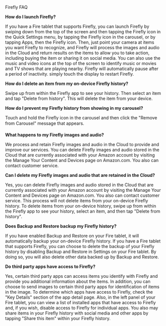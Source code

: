 Firefly FAQ

**How do I launch Firefly?**

If you have a Fire tablet that supports Firefly, you can launch Firefly by swiping down from the top of the screen and then tapping the Firefly icon in the Quick Settings menu, by tapping the Firefly icon in the carousel, or by tapping Apps, then the Firefly icon. Then, just point your camera at items you want Firefly to recognize, and Firefly will process the images and audio in the Cloud and return results on the items to allow you to take action, including buying the item or sharing it on social media. You can also use the music and video icons at the top of the screen to identify music or movies and TV shows that are playing nearby. Firefly will automatically pause after a period of inactivity. simply touch the display to restart Firefly.

**How do I delete an item from my on-device Firefly history?**

Swipe up from within the Firefly app to see your history. Then select an item and tap "Delete from history". This will delete the item from your device.

**How do I prevent my Firefly history from showing in my carousel?**

Touch and hold the Firefly icon in the carousel and then click the "Remove from Carousel" message that appears.

**What happens to my Firefly images and audio?**

We process and retain Firefly images and audio in the Cloud to provide and improve our services. You can delete Firefly images and audio stored in the Cloud that are currently associated with your Amazon account by visiting the Manage Your Content and Devices page on Amazon.com. You also can contact customer service.

**Can I delete my Firefly images and audio that are retained in the Cloud?**

Yes, you can delete Firefly images and audio stored in the Cloud that are currently associated with your Amazon account by visiting the Manage Your Content and Devices page on Amazon.com. You also can contact customer service. This process will not delete items from your on-device Firefly history. To delete items from your on-device history, swipe up from within the Firefly app to see your history, select an item, and then tap "Delete from history".

**Does Backup and Restore backup my Firefly history?**

If you have enabled Backup and Restore on your Fire tablet, it will automatically backup your on-device Firefly history. If you have a Fire tablet that supports Firefly, you can choose to delete the backup of your Firefly history by disabling Backup and Restore in Settings on your Fire tablet. By doing so, you will also delete other data backed up by Backup and Restore.

**Do third party apps have access to Firefly?**

Yes, certain third party apps can access items you identify with Firefly and provide you additional information about the items. In addition, you can choose to send images to certain third party apps for identification of items in the image. To determine which apps have access to Firefly, check the "Key Details" section of the app detail page. Also, in the left panel of your Fire tablet, you can view a list of installed apps that have access to Firefly and, if you wish, disable access to Firefly for individual apps. You also may share items in your Firefly history with social media and other apps by tapping "Share this item" within your Firefly history.